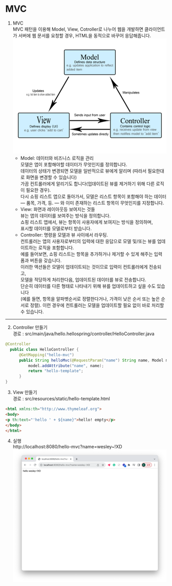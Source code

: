 # MVC
1. MVC   
   MVC 패턴을 이용해 Model, View, Cotroller로 나누어 웹을 개발하면 클라이언트가 서버에 웹 문서를 요청할 경우, HTML을 동적으로 바꾸어 응답해줍니다.
![](mvc1.png)
   - Model: 데이터와 비즈니스 로직을 관리     
              모델은 앱이 포함해야할 데이터가 무엇인지를 정의합니다.    
              데이터의 상태가 변경되면 모델을 일반적으로 뷰에게 알리며
              (따라서 필요한대로 화면을 변경할 수 있습니다)    
              가끔 컨트롤러에게 알리기도 합니다(업데이트된 뷰를 제거하기 위해 다른 로직이 필요한 경우).   
              다시 쇼핑 리스트 앱으로 돌아가서, 모델은 리스트 항목이 포함해야 하는 데이터 — 품목, 가격, 등. — 와 이미 존재하는 리스트 항목이 무엇인지를 지정합니다.
   - View: 화면과 레이아웃등 보여지는 것들    
           뷰는 앱의 데이터를 보여주는 방식을 정의합니다.       
           쇼핑 리스트 앱에서, 뷰는 항목이 사용자에게 보여지는 방식을 정의하며,  
           표시할 데이터를 모델로부터 받습니다.
   - Controller: 명령을 모델과 뷰 사이에서 라우팅.      
                 컨트롤러는 앱의 사용자로부터의 입력에 대한 응답으로 모델 및/또는 뷰를 업데이트하는 로직을 포함합니다.    
                 예를 들어보면, 쇼핑 리스트는 항목을 추가하거나 제거할 수 있게 해주는 입력 폼과 버튼을 갖습니다.     
                 이러한 액션들은 모델이 업데이트되는 것이므로 입력이 컨트롤러에게 전송되고,     
                 모델을 적당하게 처리한다음, 업데이트된 데이터를 뷰로 전송합니다.     
                 단순히 데이터를 다른 형태로 나타내기 위해 뷰를 업데이트하고 싶을 수도 있습니다    
                 (예를 들면, 항목을 알파벳순서로 정렬한다거나, 가격이 낮은 순서 또는 높은 순서로 정렬). 
                 이런 경우에 컨트롤러는 모델을 업데이트할 필요 없이 바로 처리할 수 있습니다.   
---
2. Controller 만들기   
경로 : src/main/java/hello.hellospring/controller/HelloController.java
```java
@Controller
  public class HelloController {
      @GetMapping("hello-mvc")
      public String helloMvc(@RequestParam("name") String name, Model model) {
          model.addAttribute("name", name);
          return "hello-template";
      }
}
```
3. View 만들기   
경로 : src/resources/static/hello-template.html
````html
<html xmlns:th="http://www.thymeleaf.org">
<body>
<p th:text="'hello ' + ${name}">hello! empty</p>
</body>
</html>
````
4. 실행   
   http://localhost:8080/hello-mvc?name=wesley~!XD
    ![](mvc2.png)
